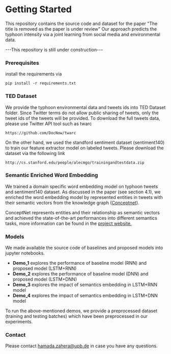 # Getting Started

This repository contains the source code and dataset for the paper "The title is removed as the paper is under review"
Our approach predicts the typhoon intensity via a joint learning from social media and environmental data. 


---This repository is still under construction---


### Prerequisites

install the requirements via

```
pip install -r requirements.txt

```
### TED Dataset
We provide the typhoon environmental data and tweets ids into TED Dataset folder. Since Twitter terms do not allow public sharing of tweets, only the tweet ids of the tweets will be provided. To download the full tweets data, please use Twitter API tool such as twarc

```
https://github.com/DocNow/twarc

```
On the other hand, we used the standford sentiment dataset (sentiment140) to train our feature extractor model on labeled tweets. Please download the dataset via the following link
```
http://cs.stanford.edu/people/alecmgo/trainingandtestdata.zip
```
### Semantic Enriched Word Embedding ###
We trained a domain specific word embedding model on typhoon tweets and sentiment140 dataset. As discussed in the paper (see section 4.1), we enriched the word embedding model by represented entities in tweets with their semantic vectors from the knowledge graph ([Conceptnet](http://conceptnet.io/)).

ConceptNet represents entities and their relationship as semantic vectors and achieved the state-of-the-art performances into different semantics tasks, more information can be found in the [project website.](https://github.com/commonsense/conceptnet-numberbatch)
### Models
We made available the source code of baselines and proposed models into jupyter notebooks. 

- **Demo_1** explores the performance of baseline model (RNN) and proposed model (LSTM+RNN)
- **Demo_2** explores the performance of baseline model (DNN) and proposed model (LSTM+DNN)
- **Demo_3** explores the impact of semantics embedding in LSTM+RNN model
- **Demo_4** explores the impact of semantics embedding in LSTM+DNN model

To run the above-mentioned demos, we provide a preprocessed dataset (training and testing batches) which have been preprocessed in our experiments.
### Contact

Please contact hamada.zahera@upb.de in case you have any questions.
